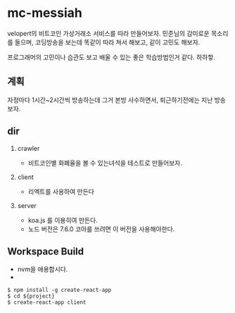 # mc-messiah
velopert의 비트코인 가상거래소 서비스를 따라 만들어보자.
민준님의 감미로운 목소리를 들으며, 코딩방송을 보는데 똑같이 따라 쳐서 해보고, 같이 고민도 해보자.

프로그래머의 고민이나 습관도 보고 배울 수 있는 좋은 학습방법인거 같다. 하하핳.


## 계획
자정마다 1시간~2시간씩 방송하는데 그거 본방 사수하면서, 퇴근하기전에는 지난 방송 보자.


## dir

1. crawler 
    - 비트코인별 화폐율을 볼 수 있는녀석을 테스트로 만들어보자.

2. client
    - 리엑트를 사용하여 만든다

3. server 
    - koa.js 를 이용히여 만든다.
    - 노드 버전은 7.6.0 코아를 쓰려면 이 버전을 사용해야한다. 

## Workspace Build
 - nvm을 애용합시다.
 - 
```
$ npm install -g create-react-app
$ cd ${project}
$ create-react-app client
```
